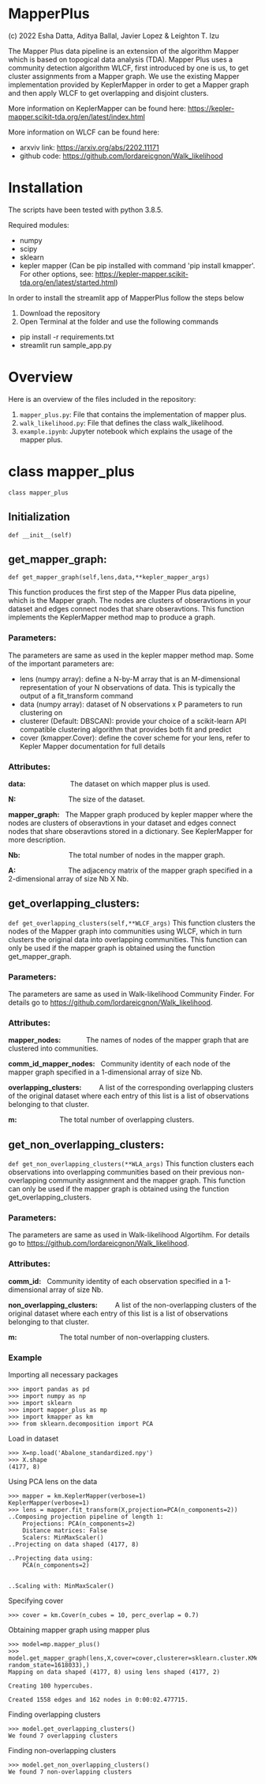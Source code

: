# MapperPlus

(c) 2022 Esha Datta, Aditya Ballal, Javier Lopez & Leighton T. Izu

The Mapper Plus data pipeline is an extension of the algorithm Mapper which is based on topogical data analysis (TDA). Mapper Plus uses a community detection algorithm WLCF, first introduced by one is us, to get cluster assignments from a Mapper graph. We use the existing Mapper implementation provided by KeplerMapper in order to get a Mapper graph and then apply WLCF to get overlapping and disjoint clusters. 

More information on KeplerMapper can be found here: https://kepler-mapper.scikit-tda.org/en/latest/index.html

More information on WLCF can be found here: 
- arxviv link: https://arxiv.org/abs/2202.11171
- github code: https://github.com/lordareicgnon/Walk_likelihood

# Installation

The scripts have been tested with python 3.8.5.

Required modules:
- numpy
- scipy
- sklearn
- kepler mapper (Can be pip installed with command 'pip install kmapper'. For other options, see: https://kepler-mapper.scikit-tda.org/en/latest/started.html)

In order to install the streamlit app of MapperPlus follow the steps below
1. Download the repository
2. Open Terminal at the folder and use the following commands
- pip install -r requirements.txt
- streamlit run sample_app.py

# Overview

Here is an overview of the files included in the repository:
1. ```mapper_plus.py```: File that contains the implementation of mapper plus.
2. ```walk_likelihood.py```: File that defines the class walk_likelihood.
3. ```example.ipynb```: Jupyter notebook which explains the usage of the mapper plus.

# class mapper_plus

```class mapper_plus```
## Initialization
```def __init__(self)```

## get_mapper_graph:
```def get_mapper_graph(self,lens,data,**kepler_mapper_args)```

This function produces the first step of the Mapper Plus data pipeline, which is the Mapper graph. The nodes are clusters of obseravtions in your dataset and edges connect nodes that share obseravtions. This function implements the KeplerMapper method map to produce a graph.


### Parameters: 
The parameters are same as used in the kepler mapper method map. Some of the important parameters are:
- lens (numpy array): define a N-by-M array that is an M-dimensional representation of your N observations of data. This is typically the output of a fit_transform command
- data (numpy array): dataset of N observations x P parameters to run clustering on 
- clusterer (Default: DBSCAN): provide your choice of a scikit-learn API compatible clustering algorithm that provides both fit and predict
- cover (kmapper.Cover): define the cover scheme for your lens, refer to Kepler Mapper documentation for full details   

### Attributes:

__data:__ &nbsp; &nbsp; &nbsp; &nbsp; &nbsp; &nbsp; &nbsp; &nbsp; &nbsp; &nbsp; &nbsp;  The dataset on which mapper plus is used.

__N:__	&nbsp; &nbsp; &nbsp; &nbsp; &nbsp; &nbsp; &nbsp; &nbsp; &nbsp; &nbsp; &nbsp; &nbsp; &nbsp; The size of the dataset.

__mapper_graph:__  &nbsp; The Mapper graph produced by kepler mapper where the nodes are clusters of obseravtions in your dataset and edges connect nodes that share obseravtions stored in a dictionary. See KeplerMapper for more description. 

__Nb:__ &nbsp; &nbsp; &nbsp; &nbsp; &nbsp; &nbsp; &nbsp; &nbsp; &nbsp; &nbsp; &nbsp; &nbsp; The total number of nodes in the mapper graph.

__A:__ &nbsp; &nbsp; &nbsp; &nbsp; &nbsp; &nbsp; &nbsp; &nbsp; &nbsp; &nbsp; &nbsp; &nbsp; &nbsp; The adjacency matrix of the mapper graph specified in a 2-dimensional array of size Nb X Nb.

## get_overlapping_clusters:
```def get_overlapping_clusters(self,**WLCF_args)```
This function clusters the nodes of the Mapper graph into communities using WLCF, which in turn clusters the original data into overlapping communities. This function can only be used if the mapper graph is obtained using the function get_mapper_graph.

### Parameters: 
The parameters are same as used in Walk-likelihood Community Finder. For details go to https://github.com/lordareicgnon/Walk_likelihood.

### Attributes:

__mapper_nodes:__  &nbsp; &nbsp; &nbsp; &nbsp; &nbsp; &nbsp; The names of nodes of the mapper graph that are clustered into communities.

__comm_id_mapper_nodes:__ &nbsp; Community identity of each node of the mapper graph specified in a 1-dimensional array of size Nb.

__overlapping_clusters:__ &nbsp; &nbsp; &nbsp; &nbsp; A list of the corresponding overlapping clusters of the original dataset where each entry of this list is a list of observations belonging to that cluster.

__m:__&nbsp; &nbsp; &nbsp; &nbsp; &nbsp; &nbsp; &nbsp; &nbsp; &nbsp; &nbsp; &nbsp; The total number of overlapping clusters.


## get_non_overlapping_clusters:
```def get_non_overlapping_clusters(**WLA_args)```
This function clusters each observations into overlapping communities based on their previous non-overlapping community assignment and the mapper graph. This function can only be used if the mapper graph is obtained using the function get_overlapping_clusters.

### Parameters: 
The parameters are same as used in Walk-likelihood Algortihm. For details go to https://github.com/lordareicgnon/Walk_likelihood.


### Attributes:

__comm_id:__ &nbsp; Community identity of each observation specified in a 1-dimensional array of size Nb.

__non_overlapping_clusters:__ &nbsp; &nbsp; &nbsp; &nbsp; A list of the non-overlapping clusters of the original dataset where each entry of this list is a list of observations belonging to that cluster.

__m:__&nbsp; &nbsp; &nbsp; &nbsp; &nbsp; &nbsp; &nbsp; &nbsp; &nbsp; &nbsp; &nbsp; The total number of non-overlapping clusters.


### Example

Importing all necessary packages
```
>>> import pandas as pd
>>> import numpy as np
>>> import sklearn
>>> import mapper_plus as mp 
>>> import kmapper as km 
>>> from sklearn.decomposition import PCA 
```

Load in dataset
```
>>> X=np.load('Abalone_standardized.npy')
>>> X.shape
(4177, 8)
```

Using PCA lens on the data
```
>>> mapper = km.KeplerMapper(verbose=1)
KeplerMapper(verbose=1)
>>> lens = mapper.fit_transform(X,projection=PCA(n_components=2))
..Composing projection pipeline of length 1:
	Projections: PCA(n_components=2)
	Distance matrices: False
	Scalers: MinMaxScaler()
..Projecting on data shaped (4177, 8)

..Projecting data using: 
	PCA(n_components=2)


..Scaling with: MinMaxScaler()
```

Specifying cover
```
>>> cover = km.Cover(n_cubes = 10, perc_overlap = 0.7)
```

Obtaining mapper graph using mapper plus
```
>>> model=mp.mapper_plus()
>>> model.get_mapper_graph(lens,X,cover=cover,clusterer=sklearn.cluster.KMeans(n_clusters=2, random_state=1618033),)
Mapping on data shaped (4177, 8) using lens shaped (4177, 2)

Creating 100 hypercubes.

Created 1558 edges and 162 nodes in 0:00:02.477715.
```

Finding overlapping clusters
```
>>> model.get_overlapping_clusters()
We found 7 overlapping clusters
```

Finding non-overlapping clusters
```
>>> model.get_non_overlapping_clusters()
We found 7 non-overlapping clusters
```
